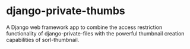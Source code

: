django-private-thumbs
=====================

A Django web framework app to combine the access restriction functionality of django-private-files with the powerful thumbnail creation capabilities of sorl-thumbnail.